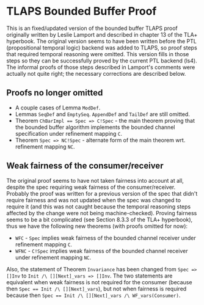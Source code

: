 # TLAPS Bounded Buffer Proof

This is an fixed/updated version of the bounded buffer TLAPS proof originally written by Leslie Lamport and described in chapter 13 of the TLA+ hyperbook. The original version seems to have been written before the PTL (propositional temporal logic) backend was added to TLAPS, so proof steps that required temporal reasoning were omitted. This version fills in those steps so they can be successfully proved by the current PTL backend (ls4). The informal proofs of those steps described in Lamport's comments were actually not quite right; the necessary corrections are described below. 

## Proofs no longer omitted

- A couple cases of Lemma `ModDef`.
- Lemmas `SeqDef` and `EmptySeq`. `AppendDef` and `TailDef` are still omitted.
- Theorem `ChBarImpl == Spec => C!Spec` - the main theorem proving that the bounded buffer algorithm implements the bounded channel specification under refinement mapping `C`.
- Theorem `Spec => NC!Spec` - alternate form of the main theorem wrt. refinement mapping `NC`.

## Weak fairness of the consumer/receiver

The original proof seems to have not taken fairness into account at all, despite the spec requiring weak fairness of the consumer/receiver. Probably the proof was written for a previous version of the spec that didn't require fairness and was not updated when the spec was changed to require it (and this was not caught because the temporal reasoning steps affected by the change were not being machine-checked). Proving fairness seems to be a bit complicated (see Section 8.3.3 of the TLA+ hyperbook), thus we have the following new theorems (with proofs omitted for now):

- `WFC` - `Spec` implies weak fairness of the bounded channel receiver under refinement mapping `C`.
- `WFNC` - `C!Spec` implies weak fairness of the bounded channel receiver under refinement mapping `NC`.

Also, the statement of Theorem `Invariance` has been changed from `Spec => []Inv` to `Init /\ [][Next]_vars => []Inv`. The two statements are equivalent when weak fairness is not required for the consumer (because then `Spec == Init /\ [][Next]_vars`), but not when fairness is required because then `Spec == Init /\ [][Next]_vars /\ WF_vars(Consumer)`.
